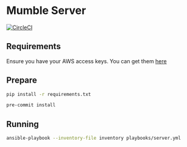 # Mumble Server

[![CircleCI](https://circleci.com/gh/willsoto/mumble-server.svg?style=svg&circle-token=959882b884046e51f676c2a6e1d4f51a6bdd2645)](https://circleci.com/gh/willsoto/mumble-server)

## Requirements

Ensure you have your AWS access keys. You can get them [here](https://console.aws.amazon.com/iam/home?#security_credential)

## Prepare 

```sh
pip install -r requirements.txt
```

```sh
pre-commit install
```

## Running

```sh
ansible-playbook --inventory-file inventory playbooks/server.yml
```
